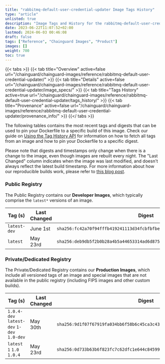 ```yaml
---
title: "rabbitmq-default-user-credential-updater Image Tags History"
type: "article"
unlisted: true
description: "Image Tags and History for the rabbitmq-default-user-credential-updater Chainguard Image"
date: 2023-06-22T11:07:52+02:00
lastmod: 2024-06-03 00:46:08
draft: false
tags: ["Reference", "Chainguard Images", "Product"]
images: []
weight: 700
toc: true
---
```


{{< tabs >}}
{{< tab title="Overview" active=false url="/chainguard/chainguard-images/reference/rabbitmq-default-user-credential-updater/" >}}
{{< tab title="Details" active=false url="/chainguard/chainguard-images/reference/rabbitmq-default-user-credential-updater/image_specs/" >}}
{{< tab title="Tags History" active=true url="/chainguard/chainguard-images/reference/rabbitmq-default-user-credential-updater/tags_history/" >}}
{{< tab title="Provenance" active=false url="/chainguard/chainguard-images/reference/rabbitmq-default-user-credential-updater/provenance_info/" >}}
{{</ tabs >}}

The following tables contains the most recent tags and digests that can be used to pin your Dockerfile to a specific build of this image. Check our guide on [Using the Tag History API](/chainguard/chainguard-images/using-the-tag-history-api/) for information on how to fetch all tags from an image and how to pin your Dockerfile to a specific digest.

Please note that digests and timestamps only change when there is a change to the image, even though images are rebuilt every night. The "Last Changed" column indicates when the image was last modified, and doesn't always reflect the latest build timestamp. For more information about how our reproducible builds work, please refer to [this blog post](https://www.chainguard.dev/unchained/reproducing-chainguards-reproducible-image-builds).

### Public Registry
The Public Registry contains our **Developer Images**, which typically comprise the `latest*` versions of an image.

| Tag (s)       | Last Changed | Digest                                                                    |
|---------------|--------------|---------------------------------------------------------------------------|
|  `latest-dev` | June 1st     | `sha256:fc42a70f94fffb419241113d34fcbfbfbeed8e93d95a71fdd363acadec68e5dd` |
|  `latest`     | May 23rd     | `sha256:deb9db5f2b0b28a4b5a44653314ad6d87534f7c050317b7df4f9bf03d52f8f0e` |


### Private/Dedicated Registry
The Private/Dedicated Registry contains our **Production Images**, which include all versioned tags of an image and special images that are not available in the public registry (including FIPS images and other custom builds).

| Tag (s)                                     | Last Changed | Digest                                                                    |
|---------------------------------------------|--------------|---------------------------------------------------------------------------|
|  `1.0.4-dev` `latest-dev` `1-dev` `1.0-dev` | May 30th     | `sha256:9d1f07f67919fa034bb6f58b6c45ca3c439fa1fdfe3571c4cd805654bd02dde9` |
|  `latest` `1` `1.0` `1.0.4`                 | May 23rd     | `sha256:0d733b63b6f823fc7c62dfc1e644c8459926caaba6058d43c830766c34d4aa11` |

